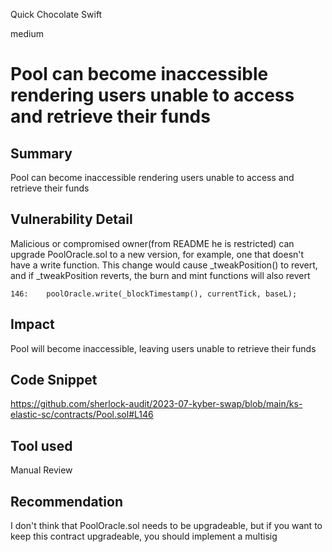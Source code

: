 Quick Chocolate Swift

medium

# Pool can become inaccessible rendering users unable to access and retrieve their funds
## Summary
Pool can become inaccessible rendering users unable to access and retrieve their funds

## Vulnerability Detail 
Malicious or compromised owner(from README he is restricted) can upgrade PoolOracle.sol to a new version, for example, one that doesn't have a write function. This change would cause _tweakPosition() to revert, and if _tweakPosition reverts, the burn and mint functions will also revert
```solidity
146:    poolOracle.write(_blockTimestamp(), currentTick, baseL);
```

## Impact
Pool will become inaccessible, leaving users unable to retrieve their funds

## Code Snippet
https://github.com/sherlock-audit/2023-07-kyber-swap/blob/main/ks-elastic-sc/contracts/Pool.sol#L146

## Tool used

Manual Review

## Recommendation
I don't think that PoolOracle.sol needs to be upgradeable, but if you want to keep this contract upgradeable, you should implement a multisig